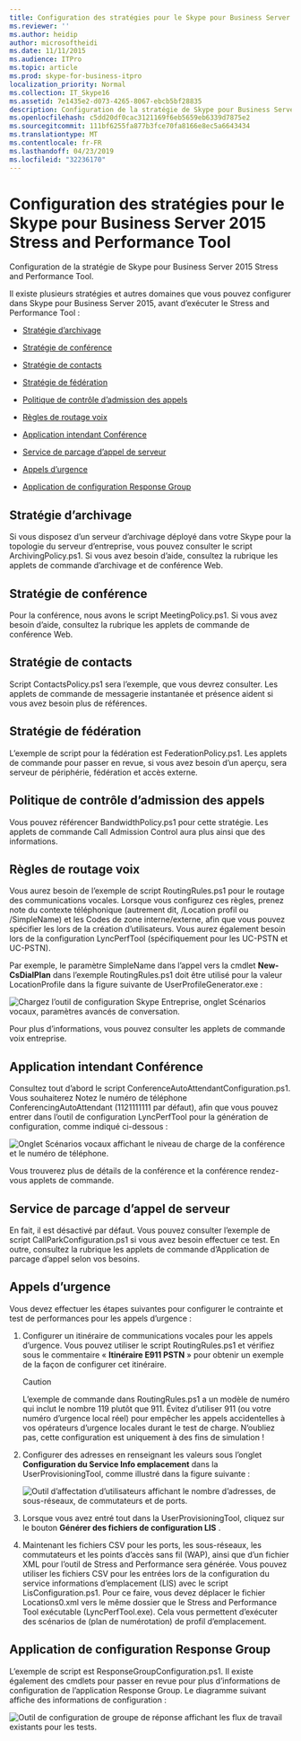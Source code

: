```yaml
---
title: Configuration des stratégies pour le Skype pour Business Server 2015 Stress and Performance Tool
ms.reviewer: ''
ms.author: heidip
author: microsoftheidi
ms.date: 11/11/2015
ms.audience: ITPro
ms.topic: article
ms.prod: skype-for-business-itpro
localization_priority: Normal
ms.collection: IT_Skype16
ms.assetid: 7e1435e2-d073-4265-8067-ebcb5bf28835
description: Configuration de la stratégie de Skype pour Business Server 2015 Stress and Performance Tool.
ms.openlocfilehash: c5dd20df0cac3121169f6eb5659eb6339d7875e2
ms.sourcegitcommit: 111bf6255fa877b3fce70fa8166e8ec5a6643434
ms.translationtype: MT
ms.contentlocale: fr-FR
ms.lasthandoff: 04/23/2019
ms.locfileid: "32236170"
---
```

# <a name="configuring-policies-for-the-skype-for-business-server-2015-stress-and-performance-tool"></a>Configuration des stratégies pour le Skype pour Business Server 2015 Stress and Performance Tool
 
Configuration de la stratégie de Skype pour Business Server 2015 Stress and Performance Tool.
  
Il existe plusieurs stratégies et autres domaines que vous pouvez configurer dans Skype pour Business Server 2015, avant d’exécuter le Stress and Performance Tool :
  
- [Stratégie d’archivage](configuring-policies.md#ArchivingPolicy)
    
- [Stratégie de conférence](configuring-policies.md#ConferencingPolicy)
    
- [Stratégie de contacts](configuring-policies.md#ContactsPolicy)
    
- [Stratégie de fédération](configuring-policies.md#FederationPolicy)
    
- [Politique de contrôle d’admission des appels](configuring-policies.md#CACPolicy)
    
- [Règles de routage voix](configuring-policies.md#VoiceRoutingRules)
    
- [Application intendant Conférence](configuring-policies.md#ConfAttendantApp)
    
- [Service de parcage d’appel de serveur](configuring-policies.md#ServerCallParkServ)
    
- [Appels d’urgence](configuring-policies.md#EmergencyCalls)
    
- [Application de configuration Response Group](configuring-policies.md#ConfigResponseGroupApp)
    
## <a name="archiving-policy"></a>Stratégie d’archivage
<a name="ArchivingPolicy"> </a>

Si vous disposez d’un serveur d’archivage déployé dans votre Skype pour la topologie du serveur d’entreprise, vous pouvez consulter le script ArchivingPolicy.ps1. Si vous avez besoin d’aide, consultez la rubrique les applets de commande d’archivage et de conférence Web.
  
## <a name="conferencing-policy"></a>Stratégie de conférence
<a name="ConferencingPolicy"> </a>

Pour la conférence, nous avons le script MeetingPolicy.ps1. Si vous avez besoin d’aide, consultez la rubrique les applets de commande de conférence Web.
  
## <a name="contacts-policy"></a>Stratégie de contacts
<a name="ContactsPolicy"> </a>

Script ContactsPolicy.ps1 sera l’exemple, que vous devrez consulter. Les applets de commande de messagerie instantanée et présence aident si vous avez besoin plus de références.
  
## <a name="federation-policy"></a>Stratégie de fédération
<a name="FederationPolicy"> </a>

L’exemple de script pour la fédération est FederationPolicy.ps1. Les applets de commande pour passer en revue, si vous avez besoin d’un aperçu, sera serveur de périphérie, fédération et accès externe.
  
## <a name="call-admission-control-policy"></a>Politique de contrôle d’admission des appels
<a name="CACPolicy"> </a>

Vous pouvez référencer BandwidthPolicy.ps1 pour cette stratégie. Les applets de commande Call Admission Control aura plus ainsi que des informations.
  
## <a name="voice-routing-rules"></a>Règles de routage voix
<a name="VoiceRoutingRules"> </a>

Vous aurez besoin de l’exemple de script RoutingRules.ps1 pour le routage des communications vocales. Lorsque vous configurez ces règles, prenez note du contexte téléphonique (autrement dit, /Location profil ou /SimpleName) et les Codes de zone interne/externe, afin que vous pouvez spécifier les lors de la création d’utilisateurs. Vous aurez également besoin lors de la configuration LyncPerfTool (spécifiquement pour les UC-PSTN et UC-PSTN).
  
Par exemple, le paramètre SimpleName dans l’appel vers la cmdlet **New-CsDialPlan** dans l’exemple RoutingRules.ps1 doit être utilisé pour la valeur LocationProfile dans la figure suivante de UserProfileGenerator.exe :
  
![Chargez l’outil de configuration Skype Entreprise, onglet Scénarios vocaux, paramètres avancés de conversation.](../../media/59f42e4e-8f1e-4d43-9ae2-9e6026191951.png)
  
Pour plus d’informations, vous pouvez consulter les applets de commande voix entreprise.
  
## <a name="conference-attendant-application"></a>Application intendant Conférence
<a name="ConfAttendantApp"> </a>

Consultez tout d’abord le script ConferenceAutoAttendantConfiguration.ps1. Vous souhaiterez Notez le numéro de téléphone ConferencingAutoAttendant (1121111111 par défaut), afin que vous pouvez entrer dans l’outil de configuration LyncPerfTool pour la génération de configuration, comme indiqué ci-dessous :
  
![Onglet Scénarios vocaux affichant le niveau de charge de la conférence et le numéro de téléphone.](../../media/a3ea5fc0-8b3d-4842-b809-f137f470dbdc.png)
  
Vous trouverez plus de détails de la conférence et la conférence rendez-vous applets de commande.
  
## <a name="server-call-park-service"></a>Service de parcage d’appel de serveur
<a name="ServerCallParkServ"> </a>

En fait, il est désactivé par défaut. Vous pouvez consulter l’exemple de script CallParkConfiguration.ps1 si vous avez besoin effectuer ce test. En outre, consultez la rubrique les applets de commande d’Application de parcage d’appel selon vos besoins.
  
## <a name="emergency-calls"></a>Appels d’urgence
<a name="EmergencyCalls"> </a>

Vous devez effectuer les étapes suivantes pour configurer le contrainte et test de performances pour les appels d’urgence :
  
1. Configurer un itinéraire de communications vocales pour les appels d’urgence. Vous pouvez utiliser le script RoutingRules.ps1 et vérifiez sous le commentaire « **Itinéraire E911 PSTN** » pour obtenir un exemple de la façon de configurer cet itinéraire.
    
    > [!CAUTION]
    > L’exemple de commande dans RoutingRules.ps1 a un modèle de numéro qui inclut le nombre 119 plutôt que 911. Évitez d’utiliser 911 (ou votre numéro d’urgence local réel) pour empêcher les appels accidentelles à vos opérateurs d’urgence locales durant le test de charge. N’oubliez pas, cette configuration est uniquement à des fins de simulation ! 
  
2. Configurer des adresses en renseignant les valeurs sous l’onglet **Configuration du Service Info emplacement** dans la UserProvisioningTool, comme illustré dans la figure suivante :
    
     ![Outil d’affectation d’utilisateurs affichant le nombre d’adresses, de sous-réseaux, de commutateurs et de ports.](../../media/ebe85a0c-750f-4301-97d4-d158a40ea98a.png)
  
3. Lorsque vous avez entré tout dans la UserProvisioningTool, cliquez sur le bouton **Générer des fichiers de configuration LIS** .
    
4. Maintenant les fichiers CSV pour les ports, les sous-réseaux, les commutateurs et les points d’accès sans fil (WAP), ainsi que d’un fichier XML pour l’outil de Stress and Performance sera générée. Vous pouvez utiliser les fichiers CSV pour les entrées lors de la configuration du service informations d’emplacement (LIS) avec le script LisConfiguration.ps1. Pour ce faire, vous devez déplacer le fichier Locations0.xml vers le même dossier que le Stress and Performance Tool exécutable (LyncPerfTool.exe). Cela vous permettent d’exécuter des scénarios de (plan de numérotation) de profil d’emplacement.
    
## <a name="configuring-response-group-application"></a>Application de configuration Response Group
<a name="ConfigResponseGroupApp"> </a>

L’exemple de script est ResponseGroupConfiguration.ps1. Il existe également des cmdlets pour passer en revue pour plus d’informations de configuration de l’application Response Group. Le diagramme suivant affiche des informations de configuration :
  
![Outil de configuration de groupe de réponse affichant les flux de travail existants pour les tests.](../../media/e218a345-4813-4332-8cff-b48de05017ef.jpg)
  

